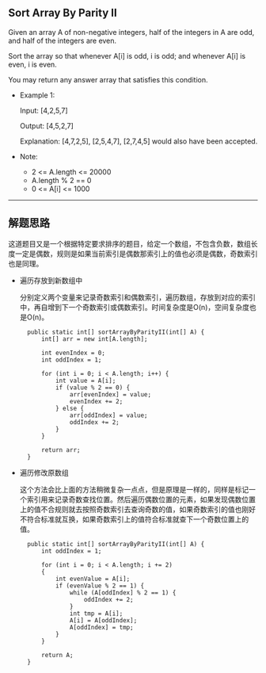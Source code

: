 ## Sort Array By Parity II

Given an array A of non-negative integers, half of the integers in A are odd, and half of the integers are even.

Sort the array so that whenever A[i] is odd, i is odd; and whenever A[i] is even, i is even.

You may return any answer array that satisfies this condition.

 

- Example 1:

  Input: [4,2,5,7]

  Output: [4,5,2,7]

  Explanation: [4,7,2,5], [2,5,4,7], [2,7,4,5] would also have been accepted.
 

- Note:
  
  - 2 <= A.length <= 20000
  - A.length % 2 == 0
  - 0 <= A[i] <= 1000

---

## 解题思路
这道题目又是一个根据特定要求排序的题目，给定一个数组，不包含负数，数组长度一定是偶数，规则是如果当前索引是偶数那索引上的值也必须是偶数，奇数索引也是同理。

- 遍历存放到新数组中

  分别定义两个变量来记录奇数索引和偶数索引，遍历数组，存放到对应的索引中，再自增到下一个奇数索引或偶数索引。时间复杂度是O(n)，空间复杂度也是O(n)。

  ```
	public static int[] sortArrayByParityII(int[] A) {
		int[] arr = new int[A.length];

		int evenIndex = 0;
		int oddIndex = 1;

		for (int i = 0; i < A.length; i++) {
			int value = A[i];
			if (value % 2 == 0) {
				arr[evenIndex] = value;
				evenIndex += 2;
			} else {
				arr[oddIndex] = value;
				oddIndex += 2;
			}
		}

		return arr;
	}
  ```

- 遍历修改原数组

  这个方法会比上面的方法稍微复杂一点点，但是原理是一样的，同样是标记一个索引用来记录奇数查找位置。然后遍历偶数位置的元素，如果发现偶数位置上的值不合规则就去按照奇数索引去查询奇数的值，如果奇数索引的值也刚好不符合标准就互换，如果奇数索引上的值符合标准就查下一个奇数位置上的值。

  ```
	public static int[] sortArrayByParityII(int[] A) {
		int oddIndex = 1;

		for (int i = 0; i < A.length; i += 2) 
		{
			int evenValue = A[i];
			if (evenValue % 2 == 1) {
				while (A[oddIndex] % 2 == 1) {
					oddIndex += 2;
				}
				int tmp = A[i];
				A[i] = A[oddIndex];
				A[oddIndex] = tmp;
			}
		}

		return A;
	}
  ```